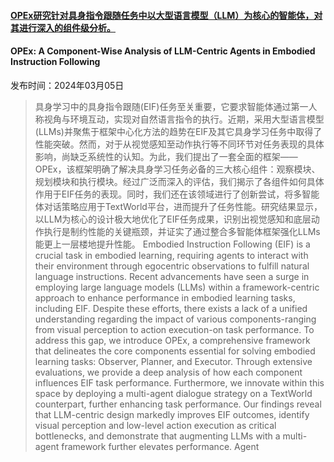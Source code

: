 #### [OPEx研究针对具身指令跟随任务中以大型语言模型（LLM）为核心的智能体，对其进行深入的组件级分析。](https://arxiv.org/abs/2403.03017)
#### OPEx: A Component-Wise Analysis of LLM-Centric Agents in Embodied Instruction Following
发布时间：2024年03月05日
> 具身学习中的具身指令跟随(EIF)任务至关重要，它要求智能体通过第一人称视角与环境互动，实现对自然语言指令的执行。近期，采用大型语言模型(LLMs)并聚焦于框架中心化方法的趋势在EIF及其它具身学习任务中取得了性能突破。然而，对于从视觉感知至动作执行等不同环节对任务表现的具体影响，尚缺乏系统性的认知。为此，我们提出了一套全面的框架——OPEx，该框架明确了解决具身学习任务必备的三大核心组件：观察模块、规划模块和执行模块。经过广泛而深入的评估，我们揭示了各组件如何具体作用于EIF任务的表现。同时，我们还在该领域进行了创新尝试，将多智能体对话策略应用于TextWorld平台，进而提升了任务性能。研究结果显示，以LLM为核心的设计极大地优化了EIF任务成果，识别出视觉感知和底层动作执行是制约性能的关键瓶颈，并证实了通过整合多智能体框架强化LLMs能更上一层楼地提升性能。
> Embodied Instruction Following (EIF) is a crucial task in embodied learning, requiring agents to interact with their environment through egocentric observations to fulfill natural language instructions. Recent advancements have seen a surge in employing large language models (LLMs) within a framework-centric approach to enhance performance in embodied learning tasks, including EIF. Despite these efforts, there exists a lack of a unified understanding regarding the impact of various components-ranging from visual perception to action execution-on task performance. To address this gap, we introduce OPEx, a comprehensive framework that delineates the core components essential for solving embodied learning tasks: Observer, Planner, and Executor. Through extensive evaluations, we provide a deep analysis of how each component influences EIF task performance. Furthermore, we innovate within this space by deploying a multi-agent dialogue strategy on a TextWorld counterpart, further enhancing task performance. Our findings reveal that LLM-centric design markedly improves EIF outcomes, identify visual perception and low-level action execution as critical bottlenecks, and demonstrate that augmenting LLMs with a multi-agent framework further elevates performance.
Agent